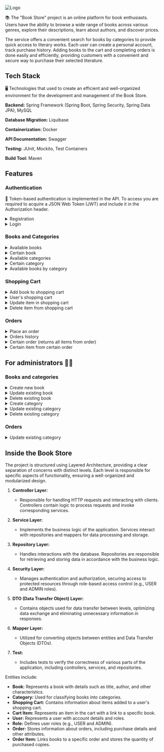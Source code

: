 ![Logo](https://github.com/fedorovychh/book-store/assets/137708693/1ae57ce8-ae96-4a31-aed6-28d88e0c7962)

📚 The "Book Store" project is an online platform for book enthusiasts. Users have the ability to browse a wide range of books across various genres, explore their descriptions, learn about authors, and discover prices. 

The service offers a convenient search for books by categories to provide quick access to literary works. Each user can create a personal account, track purchase history. Adding books to the cart and completing orders is done easily and efficiently, providing customers with a convenient and secure way to purchase their selected literature.


## Tech Stack

🖥 Technologies that used to create an efficient and well-organized environment for the development and management of the Book Store.

**Backend:** Spring Framework (Spring Boot, Spring Security, Spring Data JPA), MySQL

**Database Migration:** Liquibase

**Containerization:** Docker

**API Documentation:** Swagger 

**Testing:** JUnit, Mockito, Test Containers 

**Build Tool:** Maven

## Features

### Authentication

🔑 Token-based authentication is implemented in the API. To access you are required to acquire a JSON Web Token (JWT) and include it in the Authorization header.

<details>
  <summary>Registration</summary>
  
  * Endpoint ```/api/auth/register```
  * HTTP Request: POST
  * Request Body:
    ``` 
    {
      "email": "test.user@example.com",
      "password": "12345678",
      "repeatPassword": "12345678",
      "firstName": "Test",
      "lastName": "User",
      "shippingAddress": "123 Main St, City, Country"
    }
    ```
  * Response: Status Code 200
  * Response Body:
    ``` 
    {
      "id": 1,
      "email": "test.user@example.com",
      "firstName": "Test",
      "lastName": "User",
      "shippingAddress": "123 Main St, City, Country"
    }
    ```
  
</details>

<details>
  <summary>Login</summary>

  * Endpoint ```/api/auth/login```
  * HTTP Request: POST
  * Request Body:
    ``` 
    {
        "email": "test.user@example.com",
        "password": "12345678"
    }
    ```
  * Response: Status Code 200
  * Response Body:
    ``` 
    {
        "token": "eyJhbGciOiJIUzI1NiIsInR5cCI6IkpXVCJ9.eyJzdWIiOiIxMjM0NTY3ODkwIiwibmFtZSI6IkpvaG4gRG9lIiwiaWF0IjoxNTE2MjM5MDIyfQ.SflKxwRJSMeKKF2QT4fwpMeJf36POk6yJV_adQssw5c"
    }
    ```
  
</details>

### Books and Categories

<details>
  <summary>Available books</summary>

  * Endpoint ```/api/books```
  * HTTP Request: GET
  * Response: Status Code 200
  * Response Body:
    ```
    [
        {
            "id": 1,
            "title": "Test Book",
            "author": "Test Author",
            "isbn": "9783161484100",
            "price": 17.50,
            "description": "Description for test book",
            "coverImage": "https://www.example.com/images/book3.jpg",
            "categories": [1]
        },
        {
            "id": 2,
            "title": "Test Book 2",
            "author": "Test Author 2",
            "isbn": "9783161484101",
            "price": 21.00,
            "description": "Description for test book 2",
            "coverImage": "https://www.example.com/images/book3.jpg",
            "categories": [1]
        }
    ]
    ```
  
</details>

<details>
  <summary>Certain book</summary>

  * Endpoint ```/api/books/1``` 
  * HTTP Request: GET
  * Response: Status Code 200
  * Response Body:
    ```
    {
        "id": 1,
        "title": "Test Book",
        "author": "Test Author",
        "isbn": "9783161484100",
        "price": 17.50,
        "description": "Description for test book",
        "coverImage": "https://www.example.com/images/book3.jpg",
        "categories": [1]
    }
    ```
  
</details>

<details>
  <summary>Available categories</summary>

  * Endpoint ```/api/categories``` 
  * HTTP Request: GET
  * Response: Status Code 200
  * Response Body:
    ```
    [
        {
            "id": 1,
            "name": "Fantasy Adventure",
            "description": "Fantasy adventure books"
        },
        {
            "id": 2,
            "name": "Dystopian Fiction",
            "description": "Novels in a dystopian setting"
        },
        {
            "id": 3,
            "name": "Post-Apocalyptic Fiction",
            "description": "Post-apocalyptic novels"
        }
    ]
    ```
  
</details>

<details>
  <summary>Certain category</summary>

  * Endpoint ```/api/categories/1``` 
  * HTTP Request: GET
  * Response: Status Code 200
  * Response Body:
    ```
    {
        "id": 1,
        "name": "Fantasy Adventure",
        "description": "Fantasy adventure books"
    }
    ```
  
</details>

<details>
  <summary>Available books by category</summary>

  * Endpoint ```/api/categories/1/books``` 
  * HTTP Request: GET
  * Response: Status Code 200
  * Response Body:
    ```
    [
        {
            "id": 1,
            "title": "Test Book",
            "author": "Test Author",
            "isbn": "9783161484100",
            "price": 17.50,
            "description": "Description for test book",
            "coverImage": "https://www.example.com/images/book3.jpg",
            "categories": [1]
        }
    ]
    ```
  
</details>

### Shopping Cart

<details>
  <summary>Add book to shopping cart</summary>

  * Endpoint ```/api/cart``` 
  * HTTP Request: POST
  * Request Body:
    ```
    {
      "bookId": "1",
      "quantity": "3"
    }
    ```
  * Response Body:
    ```
    {
        "id": 1,
        "bookId": 1,
        "bookTitle": "Test Book",
        "quantity": 3
    }
    ```
  
</details>

<details>
  <summary>User's shopping cart</summary>

  * Endpoint ```/api/cart``` 
  * HTTP Request: GET
  * Response: Status Code 200
  * Response Body:
    ```
    [
        {
            "id": 1,
            "bookId": 1,
            "bookTitle": "Test Book",
            "quantity": 3
        }
    ]
    ```
  
</details>

<details>
  <summary>Update item in shopping cart</summary>

  * Endpoint ```/api/cart/cart-items/1``` 
  * HTTP Request: PUT
  * Request Body:
    ```
    {
      "quantity": "2"
    }
    ```
  * Response Body:
    ```
    {
        "id": 1,
        "bookId": 1,
        "bookTitle": "Test Book",
        "quantity": 2
    }
    ```
  
</details>

<details>
  <summary>Delete item from shopping cart</summary>
  
  * Endpoint ```/api/cart/cart-items/1``` 
  * HTTP Request: DELETE
  
</details>

### Orders

<details>
  <summary>Place an order</summary>

  * Endpoint ```/api/orders``` 
  * HTTP Request: POST
  * Request Body:
    ```
    {
        "shippingAddress": "123 Main St, City, Country"
    }
    ```
  * Response Body:
    ```
    {
        "id": 1,
        "userId": 1,
        "orderItems": [
            {
                "id": 1,
                "bookId": 1,
                "quantity": 3
            }
        ],
        "orderDate": "2024-01-07T12:02:51.316180965",
        "total": 52.50,
        "status": "PENDING"
    }
    ```
  
</details>

<details>
  <summary>Orders history</summary>

  * Endpoint ```/api/orders``` 
  * HTTP Request: GET
  * Response Body:
    ```
    [
        {
            "id": 1,
            "userId": 1,
            "orderItems": [
                {
                    "id": 1,
                    "bookId": 1,
                    "quantity": 3
                }
            ],
            "orderDate": "2024-01-07T12:02:51.316180965",
            "total": 52.50,
            "status": "PENDING"
        }
    ]
    ```
  
</details>

<details>
  <summary>Certain order (returns all items from order)</summary>

  * Endpoint ```/api/orders/1/items``` 
  * HTTP Request: GET
  * Response Body:
    ```
    [
          {
              "id": 1,
              "bookId": 1,
              "quantity": 3
          }
    ]
    ```
  
</details>

<details>
  <summary>Certain item from certain order</summary>
  
  * Endpoint ```/api/orders/1/items/1``` 
  * HTTP Request: GET
  * Response Body:
    ```
    {
        "id": 1,
        "bookId": 1,
        "quantity": 3
    }
    ```
  
</details>

## For administrators 👨‍💻

### Books and categories

<details>
  <summary>Create new book</summary>

  * Endpoint ```/api/books``` 
  * HTTP Request: POST
  * Request Body:
    ```
    {
          "title": "Test Book",
          "author": "Test Author",
          "isbn": "9783161484100",
          "price": 17.50,
          "description": "Description for test book",
          "coverImage": "https://www.example.com/images/book3.jpg",
          "categories": [1]
    }
    ```
  * Response Body:
    ```
    {
        "id": 1,
        "title": "Test Book",
        "author": "Test Author",
        "isbn": "9783161484100",
        "price": 17.50,
        "description": "Description for test book",
        "coverImage": "https://www.example.com/images/book3.jpg",
        "categories": [1]
    }
    ```
  
</details>

<details>
  <summary>Update existing book</summary>

  * Endpoint ```/api/books/1``` 
  * HTTP Request: PUT
  * Request Body:
    ```
    {
          "title": "Test Book",
          "author": "Test Author",
          "isbn": "9783161484100",
          "price": 27.50,
          "description": "Description for test book",
          "coverImage": "https://www.example.com/images/book3.jpg",
          "categories": [1]
    }
    ```
  * Response Body:
    ```
    {
        "id": 1,
        "title": "Test Book",
        "author": "Test Author",
        "isbn": "9783161484100",
        "price": 27.50,
        "description": "Description for test book",
        "coverImage": "https://www.example.com/images/book3.jpg",
        "categories": [1]
    }
    ```
  
</details>

<details>
  <summary>Delete existing book</summary>

  * Endpoint ```/api/books/1``` 
  * HTTP Request: DELETE
  
</details>

<details>
  <summary>Create category</summary>

  * Endpoint ```/api/categories``` 
  * HTTP Request: POST
  * Request Body:
    ```
    {
        "name": "Horror",
        "description": "Horror books"
    }
    ```
  * Response Body:
    ```
    {
        "id": 4,
        "name": "Horror",
        "description": "Horror books"
    }
    ```
  
</details>

<details>
  <summary>Update existing category</summary>

  * Endpoint ```/api/categories/1``` 
  * HTTP Request: PUT
  * Request Body:
    ```
    {
        "name": "Horror",
        "description": "Horror and not only books"
    }
    ```
  * Response Body:
    ```
    {
        "id": 4,
        "name": "Horror",
        "description": "Horror and not only books"
    }
    ```
  
</details>


<details>
  <summary>Delete existing category</summary>

  * Endpoint ```/api/categories/1``` 
  * HTTP Request: DELETE
  
</details>

### Orders

<details>
  <summary>Update existing category</summary>

  * Endpoint ```/api/orders/1``` 
  * HTTP Request: PATCH
  * Request Body:
    ```
    {
        "status": "CONFIRMED"
    }
    ```
  * Response Body:
    ```
    [
        {
            "id": 1,
            "userId": 1,
            "orderItems": [
                {
                    "id": 1,
                    "bookId": 1,
                    "quantity": 3
                }
            ],
            "orderDate": "2024-01-07T12:02:51.316180965",
            "total": 52.50,
            "status": "CONFIRMED"
        }
    ]
    ```
  
</details>

## Inside the Book Store

The project is structured using Layered Architecture, providing a clear separation of concerns with distinct levels. Each level is responsible for specific aspects of functionality, ensuring a well-organized and modularized design.

1. **Controller Layer:**
   - Responsible for handling HTTP requests and interacting with clients. Controllers contain logic to process requests and invoke corresponding services.

2. **Service Layer:**
   - Implements the business logic of the application. Services interact with repositories and mappers for data processing and storage.

3. **Repository Layer:**
   - Handles interactions with the database. Repositories are responsible for retrieving and storing data in accordance with the business logic.

4. **Security Layer:**
   - Manages authentication and authorization, securing access to protected resources through role-based access control (e.g., USER and ADMIN roles).

5. **DTO (Data Transfer Object) Layer:**
   - Contains objects used for data transfer between levels, optimizing data exchange and eliminating unnecessary information in responses.

6. **Mapper Layer:**
   - Utilized for converting objects between entities and Data Transfer Objects (DTOs).

7. **Test:**
   - Includes tests to verify the correctness of various parts of the application, including controllers, services, and repositories.

Entities include:
- **Book:** Represents a book with details such as title, author, and other characteristics.
- **Category:** Used for classifying books into categories.
- **Shopping Cart:** Contains information about items added to a user's shopping cart.
- **Cart Item:** Represents an item in the cart with a link to a specific book.
- **User:** Represents a user with account details and roles.
- **Role:** Defines user roles (e.g., USER and ADMIN).
- **Order:** Stores information about orders, including purchase details and other attributes.
- **Order Item:** Links books to a specific order and stores the quantity of purchased copies.
